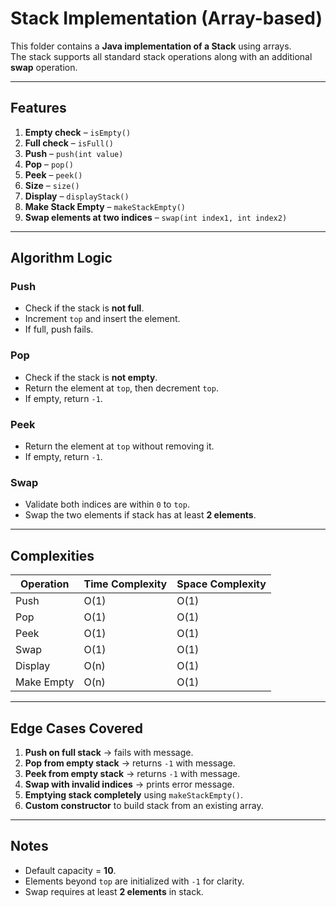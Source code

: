 # Stack Implementation (Array-based)

This folder contains a **Java implementation of a Stack** using arrays.  
The stack supports all standard stack operations along with an additional **swap** operation.

---

## Features

1. **Empty check** – `isEmpty()`  
2. **Full check** – `isFull()`  
3. **Push** – `push(int value)`  
4. **Pop** – `pop()`  
5. **Peek** – `peek()`  
6. **Size** – `size()`  
7. **Display** – `displayStack()`  
8. **Make Stack Empty** – `makeStackEmpty()`  
9. **Swap elements at two indices** – `swap(int index1, int index2)`  

---

## Algorithm Logic

### Push
- Check if the stack is **not full**.
- Increment `top` and insert the element.
- If full, push fails.

### Pop
- Check if the stack is **not empty**.
- Return the element at `top`, then decrement `top`.
- If empty, return `-1`.

### Peek
- Return the element at `top` without removing it.
- If empty, return `-1`.

### Swap
- Validate both indices are within `0` to `top`.
- Swap the two elements if stack has at least **2 elements**.

---

## Complexities

| Operation       | Time Complexity | Space Complexity |
|-----------------|-----------------|------------------|
| Push            | O(1)            | O(1)             |
| Pop             | O(1)            | O(1)             |
| Peek            | O(1)            | O(1)             |
| Swap            | O(1)            | O(1)             |
| Display         | O(n)            | O(1)             |
| Make Empty      | O(n)            | O(1)             |

---

## Edge Cases Covered

1. **Push on full stack** → fails with message.  
2. **Pop from empty stack** → returns `-1` with message.  
3. **Peek from empty stack** → returns `-1` with message.  
4. **Swap with invalid indices** → prints error message.  
5. **Emptying stack completely** using `makeStackEmpty()`.  
6. **Custom constructor** to build stack from an existing array.  

---

## Notes
- Default capacity = **10**.  
- Elements beyond `top` are initialized with `-1` for clarity.  
- Swap requires at least **2 elements** in stack.  
